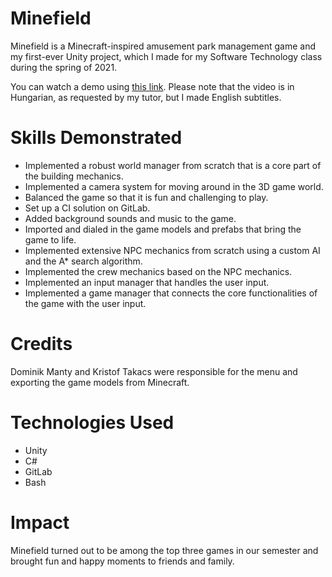 # Minefield
Minefield is a Minecraft-inspired amusement park management game and my first-ever Unity project, which I made for my Software Technology class during the spring of 2021.

You can watch a demo using [this link](https://youtu.be/dvfuY1JlcvU). Please note that the video is in Hungarian, as requested by my tutor, but I made English subtitles.

# Skills Demonstrated
* Implemented a robust world manager from scratch that is a core part of the building mechanics.
* Implemented a camera system for moving around in the 3D game world.
* Balanced the game so that it is fun and challenging to play.
* Set up a CI solution on GitLab.
* Added background sounds and music to the game.
* Imported and dialed in the game models and prefabs that bring the game to life.
* Implemented extensive NPC mechanics from scratch using a custom AI and the A* search algorithm.
* Implemented the crew mechanics based on the NPC mechanics.
* Implemented an input manager that handles the user input.
* Implemented a game manager that connects the core functionalities of the game with the user input.

# Credits
Dominik Manty and Kristof Takacs were responsible for the menu and exporting the game models from Minecraft.

# Technologies Used
* Unity
* C#
* GitLab
* Bash

# Impact
Minefield turned out to be among the top three games in our semester and brought fun and happy moments to friends and family.
